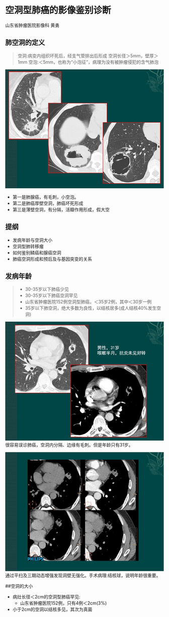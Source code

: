 # 空洞型肺癌的影像鉴别诊断
山东省肿瘤医院影像科 黄勇
## 肺空洞的定义
> 空洞:病变内组织坏死后，经支气管排出后形成
> 空洞长径＞5mm，壁厚＞1mm
> 空泡:＜5mm，也称为“小泡征”，病理为没有被肿瘤侵犯的含气肺泡


![](./_image/2017-03-31-23-03-53.jpg)
- 第一是肺腺癌，有毛刺，小空泡。
- 第二是肺癌厚壁空洞，肺癌坏死形成
- 第三是薄壁空洞，有分隔，活瓣作用形成，假大空

## 提纲
- 发病年龄与空洞大小
- 空洞型肺转移瘤
- 如何鉴别鳞癌和腺癌空洞
- 肺癌空洞形成和预后及与基因突变的关系

## 发病年龄
> - 30-35岁以下肺癌少见
>-  30-35岁以下肺癌空洞罕见
> - 山东省肿瘤医院152例空洞型肺癌，＜35岁2例，其中＜30岁一例
> - 35岁以下肺空洞，绝大多数为良性，以结核居多(成人结核40%发生空洞)

![](./_image/2017-03-31-23-17-09.jpg)
很容易误诊肺癌，空洞内分隔、边缘有毛刺。但是年龄只有31岁。

![](./_image/2017-03-31-23-20-29.jpg)
通过平扫及三期动态增强发现洞壁无强化。手术病理:结核球，说明年龄很重要。

##空洞的大小
- 病灶长径＜2cm的空洞型肺癌罕见:
    - 山东省肿瘤医院152例，只有4例＜2cm(3%)
- 小于2cm的空洞以结核多见，其次为真菌


